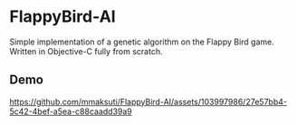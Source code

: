 # FlappyBird-AI
Simple implementation of a genetic algorithm on the Flappy Bird game. Written in Objective-C fully from scratch.

## Demo
https://github.com/mmaksuti/FlappyBird-AI/assets/103997986/27e57bb4-5c42-4bef-a5ea-c88caadd39a9

